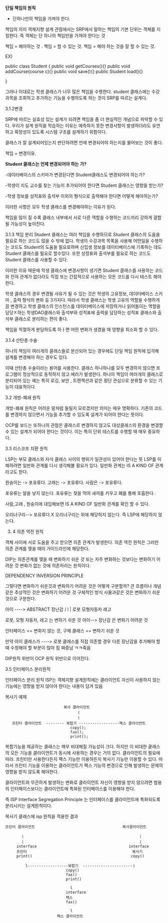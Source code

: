 **단일 책임의 원칙**
- 단하나만의 책임을 가져야 한다.

책임의 의미
객체지향 설계 관점에서는 SRP에서 말하는 책임의 기본 단위는 객체를 지칭한다.
즉 객체는 단 하나의 책임만을 가져야 한다는 것

책임 = 해야하는 것 .
책임 = 할 수 있는 것.
책임 = 해야 하는 것을 잘 할 수 있는 것.

EX)

public class Student {
 public void getCourses(){}
 public void addCourse(course c){}
  public void save(){}
   public Student load(){}
    
}

그러나 이대로는 학생 클래스가 너무 많은 책임을 수행한다.
student 클래스에는 수강과목을 조회하고 추가하는 기능을 수행하도록 하는 것이
SRP를 따르는 설계다.




3.1.2변경

SRP에 따르는 실효성 있는 설계가 되려면 책임을 좀 더 현실적인 개념으로 파악할 수 있다.
우리가 설계 원칙을 학습하는 이유는 예측하지 못한 변경사항이 발생하더라도 유연하고 
확장성이 있도록 시스템 구조를 설계하기 위함이다.

클래스가 잘 설계되어있는지 판단하려면 언제 변경되어야 하는지를
물어보는 것이 좋다.

책임 = 변경이유.

__Student 클래스는 언제 변경되어야 하는 가?__ 

-데이터베이스의 스키마가 변경된다면 Student클래스도 변경되어야 하는가?

-학생이 지도 교수를 찾는 기능이 추가되어야 한다면 Student 클래스는 영향을 받는가?

-학생 정보를 성적표와 출석부 이외의 형식으로 출력해야 한다면 어떻게 해야하는가?

이러한 사항은 모두 학생 클래스를 변경해야하는 이유가 된다.

책임을 많이 질 수록 클래스 내부에서 서로 다른 역할을 수행하는 코드끼리 강하게
결합될 가능성이 높아진다. 


3.1.3 책임 분리
Student 클래스는 여러 책임을 수행하므로 Student 클래스의 도움을 필요로 하는 코드도 많을 수 밖에 없다.
학생의 수강과목 목록을 사용해 어떤일을 수행하는 코드도 Student의 도움을 필요로하며
신입생 정보를 데이터베이스에 기록하는 데도 Student 클래스를  필요로 할수있다. 
또한 성정표와 출석부를 필요로 하는 코드도 Student 클래스를 사용할 수 있다.

이러한 이유 때문에 학생 클래스에 변경사항이 생기면 Student 클래스를 사용하는
코드와 전혀 관계가 없더라도 직접 또는 간접적으로 사용하는 모든 코드를 다시 
테스트 해야 한다.

학생 클래스의 경우 변경될 사유가 될 수 있는 것은 학생의 고유정보, 
데이터베이스 스키마 , 출력 형식의 변화 등 3가지다. 
따라서 학생 클래스는 학생 고유의 역할을 수행하게 끔 변경하고 학생 클래스의
인스턴스를 데이터베이스에 저장하거나 읽어들이는 역할을 담당ㅈ하는 학생DAO클래스와
출석부와 성적표에 출력을 담당하는 성적표 클래스와 출석부 클래스로 분리하는
편이 좋다.

책임을 적절하게 분담하도록 하ㅏ면 어떤 변화가 생겼을 때 영향을 최소화 할 수 있다.

3.1.4 산탄총 수술

하나의 책임이 여러개의 클래스들로 분산되어 있는 경우에도 단일 책임 원칙에 입각해
설계를 변경해야 하는 경우도 있다.

이때 산탄총 수술이라는 용어를 사용한다.
클래스 하나하나를 모두 변경하지 않으면 프로그램이 정상적으로 동작하지 않고
에러가 발생한다. 하나의 책임이 여러개의 클래스로 분리되어 있는 예는 
특히 로깅, 보안 , 트랜잭션과 같은 횡단 관심으로 분류할 수 있는 기능이 대표적이다.


3.2 개방-폐쇄 원칙

개방-폐쇄 원칙은 어려운 말처럼 들릴지 모르겠지만 의미는 매우 명확하다.
기존의 코드를 변경하지 않으면서 기능을 추가할 수 있도록 설계가 되어야 한다는
뜻이다.

OCP를 보드는 또하나의 관점은 클래스르 변경하지 않고도 대상클래스의 환경을
변경할 수 있는 설계가 되어야 한다는 것이다. 
이는 특히 단위 테스트를 수행할 때 매우 중요하다.

3.3 리스코프 치환 원칙

LSP는 부모 클래스와 자식 클래스 사이의 행위가 일관성이 있어야 한다는 뜻
LSP를 이해하려면 일반화 관계를 다시 생각해볼 필요가 있다.
일반화 관계는 IS A KIND OF 관계라고도 한다.

원숭이는 -> 포유류다.
고래는 -> 포유류다.
사람은 -> 포유류다.

포유류는 알을 낳지 않는다.
포유류는 젖을 먹여 새끼를 키우고 폐를 통해 호흡한다.

사람,고래 , 원숭이에 대입해보면 IS A KIND OF 일반화 관계를 확인 할 수 있다.

오리너구리--> 포유류다.X 
오리너구리는 위에 해당하지 않는다. 즉 
LSP에 해당하지 않는다. 


3. 4 의존 역전 원칙


객체 사이에 서로 도움을 주고 받으면 의존 관계가 발생한다.
의존 역전 원칙은 그러한 의존 관계를 맺을 때의 가이드라인에 해당한다.

DIP는 의존관계를 맺을 때 변화하기 쉬운 것 또는 자주 변화하는 것보다는 변화하기 어려운 것 
변화가 없는 것에 의존하라는 원칙이다.

DEPENDENCY INVERSION PRINCIPLE 

그렇다면 변화하기 쉬운것과 변화하기 어려운 것은 어떻게 구분할까?
큰 흐름이나 개념 같은 추상적인 것은 변화하기 어려운 것
구체적인 방식 사물과같은 것은 변화하기 쉬운 것으로 구분한다.

아이 ---->       ABSTRACT 장난감
          /             l           |
       로봇          모형자동차          레고
 
 
로봇, 모형 자동차, 레고 는 변하기 쉬운 것 
아이--> 장난감 은 변화기 어려운 것


인터페이스 == 변화지 않는 것,
구체 클래스 == 변하기 쉬운 것 

만약 
아이 클래스가 ----> 로봇 클래스를 직접 의존할 경우 
다른 장난감을 추가해야 할 때 수정해야 할 부분이 많아 짐 짜증남 ㅋㅋ죽음 

DIP원칙 위반이 OCP 원칙 위반으로 이어진다.

3.5 인터페이스 분리원칙

인터페이스 분리 원칙 ISP는 객체지향 설계원칙에는 클라이언트 자신이 사용하지 않는 기능에는
영향을 받지 않아야 한다는 내용이 담겨 있음 

복사기 예제

                              복사 클라이언트
                                    ㅣ
                                    ㅣ
       프린터 클라이언트  -------- 복합기 ------------------팩스 클라이언트
                                 copy();
                                 fax();
                                 print();
                                 
복합기능을 제공하는 클래스는 매우 비대해질 가능성이 크다. 
하지만 이 비대한 클래스의 모든 기능을 클라이언트가 동시에 사용하는 경우는 거의 없다. 
클라이언트의 필요에 따라. 프린터만 사용한다든지 팩스 기능만 이용하든지 복사기 기능만 이용할 수 있다.
따라서 프린터 기능을 이용하는 클라이언트가 팩스 기능의 변경으로 인해 발생하는 문제의 영향을 받지 않도록 해야한다.

클라이언트와 무관하게 발생하는 변화로 클라이언트 자신이 영향을 받지 않으려면 범용의 인터페이스보다는 클라이언트에 특화된 인터페이스를
이용해야 한다.

즉 ISP Interface Segregation Principle 는 인터페이스를 클라이언트에 특화되도록 분리시키는 설계원칙이다.


복사기 클래스에 isp 원칙을 적용한 결과


    프린터 클라이언트                                       복사클라이언트
    
           ㅣ                                                   ㅣ
           ㅣ                                                   ㅣ
         interface                                         interface
         프린터                                               복사기
         print()                                            copy()
         
             l------------------복합기  ----------------------ㅣ
                               copy()
                               fax()
                               print()
                           
                                 l
                               interface
                               팩스
                               fax()
                               
                                 l
                           팩스 클라이언트
                           
                           